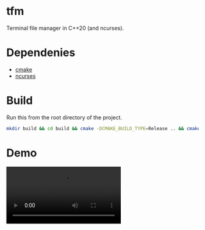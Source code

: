 # tfm
Terminal file manager in C++20 (and ncurses).
# Dependenies
- [cmake](https://cmake.org)
- [ncurses](https://invisible-island.net/ncurses)
# Build
Run this from the root directory of the project.
```bash
mkdir build && cd build && cmake -DCMAKE_BUILD_TYPE=Release .. && cmake --build .
```
# Demo
![./demo.mp4](./demo.mp4)
